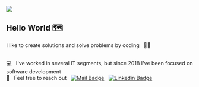 <img width="auto" src="https://i.imgur.com/Wpoh2dD.jpg">

## Hello World :world_map:

I like to create solutions and solve problems by coding &nbsp; :technologist:

 <br/> :computer: &nbsp; I've worked in several IT segments, but since 2018 I've been focused on software development
 <br/> :call_me_hand: &nbsp; Feel free to reach out &nbsp; 
[![Mail Badge](https://img.shields.io/badge/-gui@rasec.systems-2d1d4a?style=flat-square&logo=Gmail&logoColor=white&link=mailto:gui@rasec.systems)](mailto:gui@rasec.systems)
&nbsp; [![Linkedin Badge](https://img.shields.io/badge/-Guilherme_(Gui)_César-blue?style=flat-square&logo=Linkedin&logoColor=white&link=https://www.linkedin.com/in/gheezzer/)](https://www.linkedin.com/in/gheezzer/)
